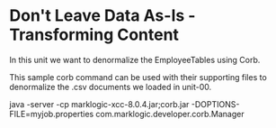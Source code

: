 # Don't Leave Data As-Is - Transforming Content

In this unit we want to denormalize the EmployeeTables using Corb. 

This sample corb command can be used with their supporting files to denormalize the .csv documents we loaded in unit-00.

java -server -cp marklogic-xcc-8.0.4.jar;corb.jar -DOPTIONS-FILE=myjob.properties com.marklogic.developer.corb.Manager
